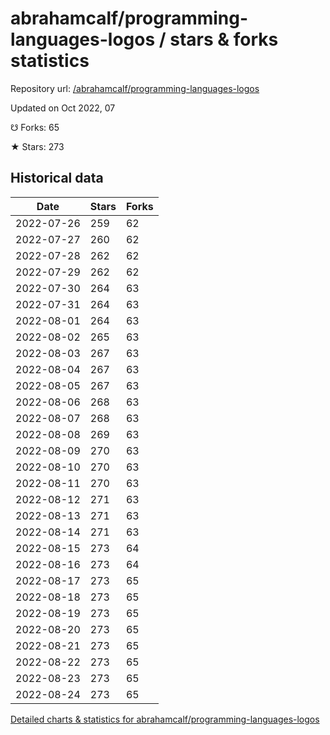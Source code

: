 # abrahamcalf/programming-languages-logos / stars & forks statistics

Repository url: [/abrahamcalf/programming-languages-logos](https://github.com/abrahamcalf/programming-languages-logos)

Updated on Oct 2022, 07

☋ Forks: 65

★ Stars: 273

## Historical data
| Date | Stars | Forks |
|------|-------|-------|
| 2022-07-26 | 259 | 62 | 
| 2022-07-27 | 260 | 62 | 
| 2022-07-28 | 262 | 62 | 
| 2022-07-29 | 262 | 62 | 
| 2022-07-30 | 264 | 63 | 
| 2022-07-31 | 264 | 63 | 
| 2022-08-01 | 264 | 63 | 
| 2022-08-02 | 265 | 63 | 
| 2022-08-03 | 267 | 63 | 
| 2022-08-04 | 267 | 63 | 
| 2022-08-05 | 267 | 63 | 
| 2022-08-06 | 268 | 63 | 
| 2022-08-07 | 268 | 63 | 
| 2022-08-08 | 269 | 63 | 
| 2022-08-09 | 270 | 63 | 
| 2022-08-10 | 270 | 63 | 
| 2022-08-11 | 270 | 63 | 
| 2022-08-12 | 271 | 63 | 
| 2022-08-13 | 271 | 63 | 
| 2022-08-14 | 271 | 63 | 
| 2022-08-15 | 273 | 64 | 
| 2022-08-16 | 273 | 64 | 
| 2022-08-17 | 273 | 65 | 
| 2022-08-18 | 273 | 65 | 
| 2022-08-19 | 273 | 65 | 
| 2022-08-20 | 273 | 65 | 
| 2022-08-21 | 273 | 65 | 
| 2022-08-22 | 273 | 65 | 
| 2022-08-23 | 273 | 65 | 
| 2022-08-24 | 273 | 65 | 


[Detailed charts & statistics for abrahamcalf/programming-languages-logos](https://reviewgithub.com/rep/abrahamcalf/programming-languages-logos)
